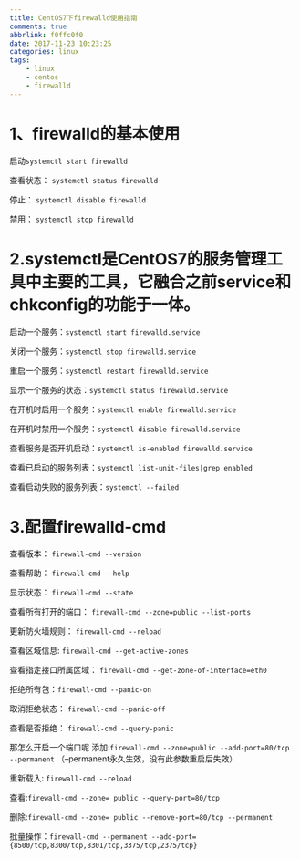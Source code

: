 ```yaml
---
title: CentOS7下firewalld使用指南
comments: true
abbrlink: f0ffc0f0
date: 2017-11-23 10:23:25
categories: linux
tags:
	- linux
	- centos
	- firewalld
---
```


# 1、firewalld的基本使用

启动`systemctl start firewalld`

查看状态： `systemctl status firewalld`

停止： `systemctl disable firewalld`

禁用： `systemctl stop firewalld`

# 2.systemctl是CentOS7的服务管理工具中主要的工具，它融合之前service和chkconfig的功能于一体。

启动一个服务：`systemctl start firewalld.service`

关闭一个服务：`systemctl stop firewalld.service`

重启一个服务：`systemctl restart firewalld.service`

显示一个服务的状态：`systemctl status firewalld.service`

在开机时启用一个服务：`systemctl enable firewalld.service`

在开机时禁用一个服务：`systemctl disable firewalld.service`

查看服务是否开机启动：`systemctl is-enabled firewalld.service`

查看已启动的服务列表：`systemctl list-unit-files|grep enabled`

查看启动失败的服务列表：`systemctl --failed`

<!-- more -->

# 3.配置firewalld-cmd

查看版本： `firewall-cmd --version`

查看帮助： `firewall-cmd --help`

显示状态： `firewall-cmd --state`

查看所有打开的端口： `firewall-cmd --zone=public --list-ports`

更新防火墙规则： `firewall-cmd --reload`

查看区域信息: `firewall-cmd --get-active-zones`

查看指定接口所属区域： `firewall-cmd --get-zone-of-interface=eth0`

拒绝所有包：`firewall-cmd --panic-on`

取消拒绝状态： `firewall-cmd --panic-off`

查看是否拒绝： `firewall-cmd --query-panic`

那怎么开启一个端口呢
添加:`firewall-cmd --zone=public --add-port=80/tcp --permanent`
（–permanent永久生效，没有此参数重启后失效）

重新载入: `firewall-cmd --reload`

查看:`firewall-cmd --zone= public --query-port=80/tcp`

删除:`firewall-cmd --zone= public --remove-port=80/tcp --permanent`

批量操作：`firewall-cmd --permanent --add-port={8500/tcp,8300/tcp,8301/tcp,3375/tcp,2375/tcp}`
